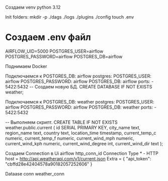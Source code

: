 Создаем venv python 3.12



Init folders:
mkdir -p ./dags ./logs ./plugins ./config 
touch .env

# Создаем .env файл
AIRFLOW_UID=5000
POSTGRES_USER=airflow
POSTGRES_PASSWORD=airflow
POSTGRES_DB=airflow

Поднимаем Docker







Подключаемся к POSTGRES_DB: airflow
postgres:
    POSTGRES_USER: airflow
    POSTGRES_PASSWORD: airflow
    POSTGRES_DB: airflow
    ports:
    - 5422:5432
-- Создаем новую БД. CREATE DATABASE IF NOT EXISTS weather;


Подключаемся к POSTGRES_DB: weather
postgres:
    POSTGRES_USER: airflow
    POSTGRES_PASSWORD: airflow
    POSTGRES_DB: weather
    ports:
    - 5422:5432

-- Выполняем скрипт.
CREATE TABLE IF NOT EXISTS weather.public.current
(   id SERIAL PRIMARY KEY,
    city_name text,
    region_name text,
    country text,
    location_time timestamp,
    current_temp_c numeric,
    current_temp_f numeric,
    current_wind_mph numeric,
    current_wind_kph numeric,
    current_wind_degree int,
    current_wind_dir text
);

Создаем Connection в Ui airflow
http_conn_id
Connection Type * - HTTP
host = http://api.weatherapi.com/v1/current.json
Extra = {
  "api_token": "cbffd28e42404578a90182057252606"
}

Dataase conn 
weather_conn

